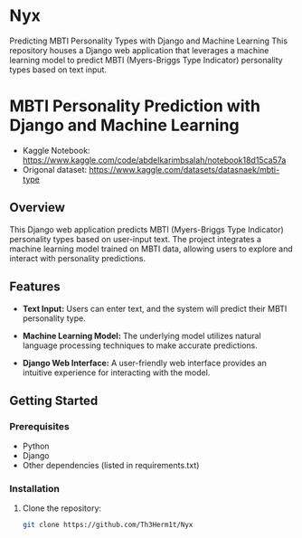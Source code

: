 # Nyx
Predicting MBTI Personality Types with Django and Machine Learning  This repository houses a Django web application that leverages a machine learning model to predict MBTI (Myers-Briggs Type Indicator) personality types based on text input.

# MBTI Personality Prediction with Django and Machine Learning

- Kaggle Notebook: https://www.kaggle.com/code/abdelkarimbsalah/notebook18d15ca57a
- Origonal dataset: https://www.kaggle.com/datasets/datasnaek/mbti-type

## Overview

This Django web application predicts MBTI (Myers-Briggs Type Indicator) personality types based on user-input text. The project integrates a machine learning model trained on MBTI data, allowing users to explore and interact with personality predictions.

## Features

- **Text Input:** Users can enter text, and the system will predict their MBTI personality type.

- **Machine Learning Model:** The underlying model utilizes natural language processing techniques to make accurate predictions.

- **Django Web Interface:** A user-friendly web interface provides an intuitive experience for interacting with the model.

## Getting Started

### Prerequisites

- Python
- Django
- Other dependencies (listed in requirements.txt)

### Installation

1. Clone the repository:

   ```bash
   git clone https://github.com/Th3Herm1t/Nyx

